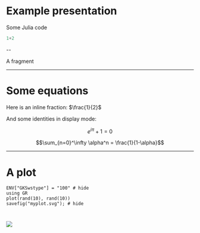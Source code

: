 # Example presentation

Some Julia code

```julia
1+2
```

--

A fragment

---

# Some equations

Here is an inline fraction: $\frac{1}{2}$

And some identities in display mode:

$$e^{i\pi} + 1 = 0$$

$$\sum_{n=0}^\infty \alpha^n = \frac{1}{1-\alpha}$$

---

# A plot

```@example index
ENV["GKSwstype"] = "100" # hide
using GR
plot(rand(10), rand(10))
savefig("myplot.svg"); # hide
```

# ![](myplot.svg)

